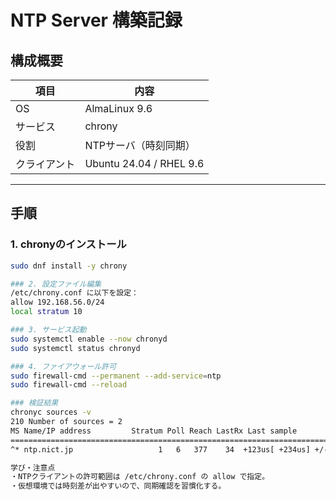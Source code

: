 # NTP Server 構築記録

## 構成概要
| 項目 | 内容 |
|------|------|
| OS | AlmaLinux 9.6 |
| サービス | chrony |
| 役割 | NTPサーバ（時刻同期） |
| クライアント | Ubuntu 24.04 / RHEL 9.6 |

---

## 手順

### 1. chronyのインストール
```bash
sudo dnf install -y chrony

### 2. 設定ファイル編集
/etc/chrony.conf に以下を設定：
allow 192.168.56.0/24
local stratum 10

### 3. サービス起動
sudo systemctl enable --now chronyd
sudo systemctl status chronyd

### 4. ファイアウォール許可
sudo firewall-cmd --permanent --add-service=ntp
sudo firewall-cmd --reload

### 検証結果
chronyc sources -v
210 Number of sources = 2
MS Name/IP address         Stratum Poll Reach LastRx Last sample
===============================================================================
^* ntp.nict.jp                   1   6   377    34  +123us[ +234us] +/-  2ms

学び・注意点
・NTPクライアントの許可範囲は /etc/chrony.conf の allow で指定。
・仮想環境では時刻差が出やすいので、同期確認を習慣化する。